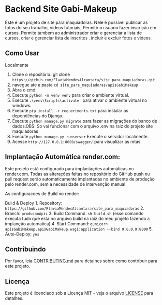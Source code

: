 # Backend Site Gabi-Makeup

Este é um projeto de site para maquiadoras.
Nele é possivel publicar as fotos do seu trabalho, videos tutoriais, 
Permitir o usuario fazer inscrição em cursos. Permite tambem ao administrador criar e  gerenciar a lista de cursos, criar e gerenciar lista de inscritos . incluir e excluir fotos e videos.

## Como Usar
Localmente 

1. Clone o repositório. 
    git clone `https://github.com/FlaviaMendesAlcantara/site_para_maquiadoras.git`
2. navegue ate a pasta  `cd site_para_maquiadoras/apisGabiMakeup` 
3. Abra o cmd 
4. Execute `python -m venv venv` para criar o ambiente virtual.
5. Execute `.\venv\Scripts\activate ` para ativar o ambiente virtual no windows.
6. Execute `pip install -r requeriments.txt` para instalar as dependências do Django.
7. Execute `python manage.py migrate` para fazer as migrações do banco de dados.OBS: So vai funcionar com o arquivo .env na raiz do projeto site maquiadoras
8. Execute `python manage.py runserver` Execute o servidor localmente.
9. Acesse `http://127.0.0.1:8000/swagger/` para visualizar as rotas

Implantação Automática render.com:
------------------------

Este projeto está configurado para implantações automáticas no render.com. Todas as alterações feitas no repositório do GitHub push ou pull request serão automaticamente implantadas no ambiente de produção pelo render.com, sem a necessidade de intervenção manual.

As configuracoes de Build no render:

Build & Deploy
    1. Repository: `https://github.com/FlaviaMendesAlcantara/site_para_maquiadoras`
    2. Branch: `producaoApis` 
    3. Build Command: `sh build.sh` (esse comando executa tudo que esta no arquivo build na raiz do meu projeto fazendo a implanção automatica)
    4. Start Command: `gunicorn apisGabiMakeup.apisGabiMakeup.wsgi:application --bind 0.0.0.0:8000`
    5. Auto-Deploy: `yes`




## Contribuindo

Por favor, leia [CONTRIBUTING.md](CONTRIBUTING.md) para detalhes sobre como contribuir para este projeto.

## Licença

Este projeto é licenciado sob a Licença MIT - veja o arquivo [LICENSE](LICENSE) para detalhes.
